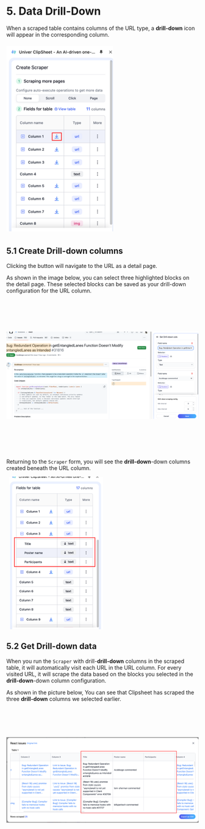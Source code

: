 
# 5. Data Drill-Down

When a scraped table contains columns of the URL type, a **drill-down** icon will appear in the corresponding column.

<img src="../assets/en-US/data-drill-down/column_drill_down_example.png" style="width: 280px; height: 500px; object-fit: contain;" />

## 5.1 Create Drill-down columns

Clicking the button will navigate to the URL as a detail page.

As shown in the image below, you can select three highlighted blocks on the detail page. These selected blocks can be saved as your drill-down configuration for the URL column.

<img src="../assets/en-US/data-drill-down/drill_down_detail_page.png" style="width: 600px; height: 400px; object-fit: contain;" />

Returning to the `Scraper` form, you will see the **drill-down**-down columns created beneath the URL column.

<img src="../assets/en-US/data-drill-down/table_drill_down_columns.png" style="width: 260px; height: 400px; object-fit: contain;" />

## 5.2 Get Drill-down data

When you run the `Scraper` with drill-**drill-down** columns in the scraped table, it will automatically visit each URL in the URL column. For every visited URL, it will scrape the data based on the blocks you selected in the **drill-down**-down column configuration.

As shown in the picture below, You can see that Clipsheet has scraped the three **drill-down** columns we selected earlier.

<img src="../assets/en-US/data-drill-down/data_with_drill_down_columns.png" style="width: 800px; height: 380px; object-fit: contain;" />
